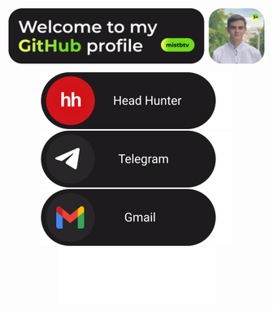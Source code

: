 <img src="github_banner.png" alt="Image 1" style="display: inline-block; pointer-events: none;">

<p align="center">
  <a href="https://togliatti.hh.ru/resume/9f49e091ff05b9228d0039ed1f765362434a41">
    <img src="github_hh.png">
  </a>
  <a href="https://t.me/mistbtv">
    <img src="github_tg.png">
  </a>
  <a href="https://mail.google.com/mail/u/0/#inbox?compose=CllgCJlKpGjkVbpXJqMttSqGkvxSbPwFqZzwBznhSpjwwQPglfHrFhRXHzQtHVnVTLPfJXDVllB">
    <img src="github_gmail.png">
  </a>
  <img src="github_empty.png">
</p>
